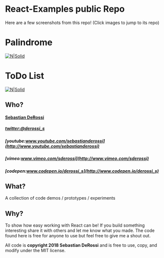 React-Examples public Repo
=========


Here are a few screenshots from this repo! (Click images to jump to its repo)

# Palindrome
[![N|Solid](https://github.com/sebastianderossi/React-Examples/blob/master/palindrome/palindrome.gif)](https://github.com/sebastianderossi/React-Examples/tree/master/palindrome)

# ToDo List
[![N|Solid](https://github.com/sebastianderossi/React-Examples/blob/master/todolist/todolist.gif)](https://github.com/sebastianderossi/React-Examples/tree/master/todolist)



Who?
----------------
#### [Sebastian DeRossi](mailto:sebastian.derossi@gmail.com)

##### [twitter:@derossi_s](http://www.twitter.com/derossi_s)
##### [youtube:www.youtube.com/sebastianderossi](http://www.youtube.com/sebastianderossi)
##### [vimeo:www.vimeo.com/sderossi](http://www.vimeo.com/sderossi)
##### [codepen:www.codepen.io/derossi_s](http://www.codepen.io/derossi_s)

What?
----------------
A collection of code demos / prototypes / experiments

Why?
----------------
To show how easy working with React can be!
If you build something interesting share it with others and let me know what you made.
The code found here is free for anyone to use but feel free to give me a shout out.

All code is **copyright 2018 Sebastian DeRossi** and is free to use, copy, and modify under the MIT license.

